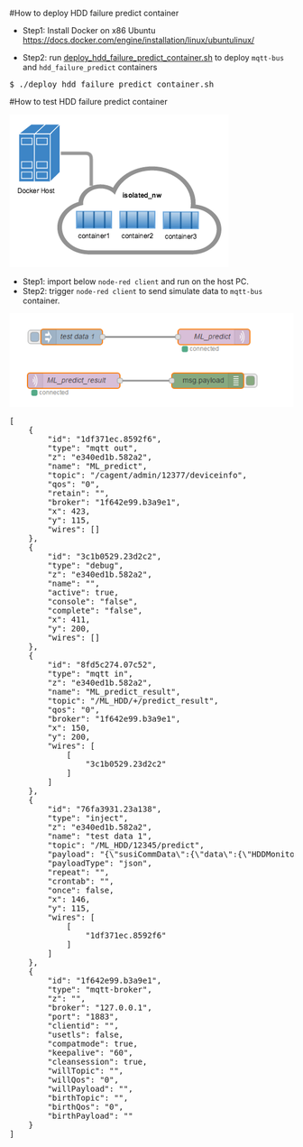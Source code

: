 #How to deploy HDD failure predict container

- Step1: Install Docker on x86 Ubuntu
https://docs.docker.com/engine/installation/linux/ubuntulinux/

- Step2: run [deploy_hdd_failure_predict_container.sh](https://github.com/ADVANTECH-Corp/hdd_failure_predict_service/blob/master/deploy_hdd_failure_predict_container.sh) to deploy `mqtt-bus` and `hdd_failure_predict` containers
<pre>
$ ./deploy_hdd_failure_predict_container.sh
</pre>


#How to test HDD failure predict container

![result link](https://github.com/ADVANTECH-Corp/hdd_failure_predict_service/blob/master/images/docker_20161202_1.png)

- Step1: import below `node-red client` and run on the host PC.
- Step2: trigger `node-red client` to send simulate data to `mqtt-bus` container.

![result link](https://github.com/ADVANTECH-Corp/hdd_failure_predict_service/blob/master/images/docker_20161202_4.png)

<pre>
[
	{
		"id": "1df371ec.8592f6",
		"type": "mqtt out",
		"z": "e340ed1b.582a2",
		"name": "ML_predict",
		"topic": "/cagent/admin/12377/deviceinfo",
		"qos": "0",
		"retain": "",
		"broker": "1f642e99.b3a9e1",
		"x": 423,
		"y": 115,
		"wires": []
	},
	{
		"id": "3c1b0529.23d2c2",
		"type": "debug",
		"z": "e340ed1b.582a2",
		"name": "",
		"active": true,
		"console": "false",
		"complete": "false",
		"x": 411,
		"y": 200,
		"wires": []
	},
	{
		"id": "8fd5c274.07c52",
		"type": "mqtt in",
		"z": "e340ed1b.582a2",
		"name": "ML_predict_result",
		"topic": "/ML_HDD/+/predict_result",
		"qos": "0",
		"broker": "1f642e99.b3a9e1",
		"x": 150,
		"y": 200,
		"wires": [
			[
				"3c1b0529.23d2c2"
			]
		]
	},
	{
		"id": "76fa3931.23a138",
		"type": "inject",
		"z": "e340ed1b.582a2",
		"name": "test data 1",
		"topic": "/ML_HDD/12345/predict",
		"payload": "{\"susiCommData\":{\"data\":{\"HDDMonitor\":{\"hddInfoList\":[{\"e\":[{\"n\":\"hddType\",\"sv\":\"STDDisk\"},{\"n\":\"hddName\",\"sv\":\"ST9250315AS\"},{\"n\":\"hddIndex\",\"v\":0},{\"n\":\"powerOnTime\",\"v\":14243,\"u\":\"hour\"},{\"n\":\"hddHealthPercent\",\"v\":100,\"u\":\"percent\"},{\"n\":\"hddTemp\",\"v\":31,\"u\":\"celsius\"}],\"bn\":\"Disk0-ST9250315AS\",\"ver\":1,\"asm\":\"R\"}],\"hddSmartInfoList\":[{\"BaseInfo\":{\"e\":[{\"n\":\"hddType\",\"sv\":\"STDDisk\"},{\"n\":\"hddName\",\"sv\":\"ST9250315AS\"},{\"n\":\"hddIndex\",\"v\":0}],\"bn\":\"BaseInfo\",\"asm\":\"R\"},\"FreeFallProtection\":{\"e\":[{\"n\":\"type\",\"v\":5},{\"n\":\"flags\",\"v\":12800},{\"n\":\"worst\",\"v\":100},{\"n\":\"value\",\"v\":100},{\"n\":\"vendorData\",\"sv\":\"00000000FD08\"}],\"bn\":\"FreeFallProtection\",\"asm\":\"R\"},\"UltraDMACRCErrorCount\":{\"e\":[{\"n\":\"type\",\"v\":9},{\"n\":\"flags\",\"v\":15872},{\"n\":\"worst\",\"v\":200},{\"n\":\"value\",\"v\":200},{\"n\":\"vendorData\",\"sv\":\"000000004E71\"}],\"bn\":\"UltraDMACRCErrorCount\",\"asm\":\"R\"},\"UncorrectableSectorCount\":{\"e\":[{\"n\":\"type\",\"v\":198},{\"n\":\"flags\",\"v\":4096},{\"n\":\"worst\",\"v\":100},{\"n\":\"value\",\"v\":100},{\"n\":\"vendorData\",\"sv\":\"000000000038\"}],\"bn\":\"UncorrectableSectorCount\",\"asm\":\"R\"},\"CurrentPendingSectorCount\":{\"e\":[{\"n\":\"type\",\"v\":197},{\"n\":\"flags\",\"v\":4608},{\"n\":\"worst\",\"v\":100},{\"n\":\"value\",\"v\":100},{\"n\":\"vendorData\",\"sv\":\"000000000038\"}],\"bn\":\"CurrentPendingSectorCount\",\"asm\":\"R\"},\"HardwareECCRecovered\":{\"e\":[{\"n\":\"type\",\"v\":187},{\"n\":\"flags\",\"v\":6656},{\"n\":\"worst\",\"v\":45},{\"n\":\"value\",\"v\":47},{\"n\":\"vendorData\",\"sv\":\"000000000349\"}],\"bn\":\"HardwareECCRecovered\",\"asm\":\"R\"},\"Temperature\":{\"e\":[{\"n\":\"type\",\"v\":194},{\"n\":\"flags\",\"v\":8704},{\"n\":\"worst\",\"v\":43},{\"n\":\"value\",\"v\":31},{\"n\":\"vendorData\",\"sv\":\"000000000016\"}],\"bn\":\"Temperature\",\"asm\":\"R\"},\"LoadCycleCount\":{\"e\":[{\"n\":\"type\",\"v\":193},{\"n\":\"flags\",\"v\":12800},{\"n\":\"worst\",\"v\":1},{\"n\":\"value\",\"v\":1},{\"n\":\"vendorData\",\"sv\":\"0000000356EC\"}],\"bn\":\"LoadCycleCount\",\"asm\":\"R\"},\"PoweroffRetractCount\":{\"e\":[{\"n\":\"type\",\"v\":192},{\"n\":\"flags\",\"v\":12800},{\"n\":\"worst\",\"v\":100},{\"n\":\"value\",\"v\":100},{\"n\":\"vendorData\",\"sv\":\"000000000008\"}],\"bn\":\"PoweroffRetractCount\",\"asm\":\"R\"}}]}}}}",
		"payloadType": "json",
		"repeat": "",
		"crontab": "",
		"once": false,
		"x": 146,
		"y": 115,
		"wires": [
			[
				"1df371ec.8592f6"
			]
		]
	},
	{
		"id": "1f642e99.b3a9e1",
		"type": "mqtt-broker",
		"z": "",
		"broker": "127.0.0.1",
		"port": "1883",
		"clientid": "",
		"usetls": false,
		"compatmode": true,
		"keepalive": "60",
		"cleansession": true,
		"willTopic": "",
		"willQos": "0",
		"willPayload": "",
		"birthTopic": "",
		"birthQos": "0",
		"birthPayload": ""
	}
]
</pre>

